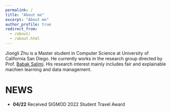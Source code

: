 ```yaml
---
permalink: /
title: "About me"
excerpt: "About me"
author_profile: true
redirect_from: 
  - /about/
  - /about.html
---
```


Jiongli Zhu is a Master student in Computer Science at University of California San Diego. He currently works in the research group directed by Prof. [Babak Salimi](https://bsalimi.github.io/). His research interest mainly includes fair and explainable machien learning and data management.

NEWS
======
* **04/22** Received SIGMOD 2022 Student Travel Award


<script type='text/javascript' id='clustrmaps' src='//cdn.clustrmaps.com/map_v2.js?cl=ffffff&w=300&t=n&d=EDRFLLmYV_04jV0XECpDJonac7HIQqparNoTmPbFMvo'></script>
